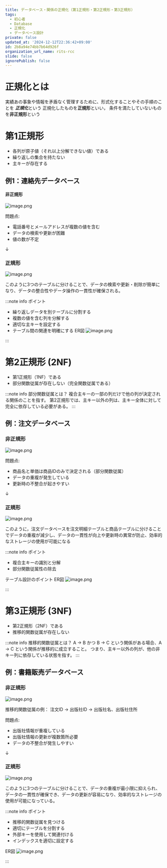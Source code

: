 ```yaml
---
title: データベース・関係の正規化（第1正規形・第2正規形・第3正規形）
tags:
  - 初心者
  - Database
  - 正規化
  - データべース設計
private: false
updated_at: '2024-12-12T22:36:42+09:00'
id: 2b8a94e74bb7b64d926f
organization_url_name: rits-rcc
slide: false
ignorePublish: false
---
```

# 正規化とは
実績あの事象や情報を矛盾なく管理するために、形式化することやその手順のことを
***正規化***という
正規化したものを**正規形**といい，
条件を満たしていないものを**非正規形**という

# 第1正規形
- 各列が原子値（それ以上分解できない値）である
- 繰り返しの集合を持たない
- 主キーが存在する

## 例1：連絡先データベース
#### 非正規形
![image.png](https://qiita-image-store.s3.ap-northeast-1.amazonaws.com/0/3748983/1762ebba-b79b-7792-59ae-f2844f81324b.png)


問題点:
- 電話番号とメールアドレスが複数の値を含む
- データの検索や更新が困難
- 値の数が不定

↓

### 正規形
![image.png](https://qiita-image-store.s3.ap-northeast-1.amazonaws.com/0/3748983/a6daf02e-da7a-5328-2352-bd82c53c0237.png)

このように3つのテーブルに分けることで、データの検索や更新・削除が簡単になり、データの整合性やデータ操作の一貫性が確保される。

:::note info
ポイント
- 繰り返しデータを別テーブルに分割する
- 複数の値を含む列を分解する
- 適切な主キーを設定する
- テーブル間の関連を明確にする
ER図
![image.png](https://qiita-image-store.s3.ap-northeast-1.amazonaws.com/0/3748983/85f213d4-2420-f379-11d6-18e701357487.png)

:::


# 第2正規形 (2NF)
- 第1正規形（1NF）である
- 部分関数従属が存在しない（完全関数従属である）

:::note info
部分関数従属とは？
複合主キーの一部の列だけで他の列が決定される関係のことを指す。 第2正規形では、主キー以外の列は、主キー全体に対して完全に依存している必要がある。
:::


## 例：注文データベース

### 非正規形
![image.png](https://qiita-image-store.s3.ap-northeast-1.amazonaws.com/0/3748983/8432aac7-906c-4171-640a-53be4f5b8b0a.png)

問題点:
- 商品名と単価は商品IDのみで決定される（部分関数従属）
- データの重複が発生している
- 更新時の不整合が起きやすい

↓

### 正規形  
![image.png](https://qiita-image-store.s3.ap-northeast-1.amazonaws.com/0/3748983/4544698b-283b-38fe-5445-959eacfacefa.png)

このように，注文データベースを注文明細テーブルと商品テーブルに分けることでデータの重複が減少し、データの一貫性が向上や更新時の異常が防止、効率的なストレージの使用が可能になる

:::note info
ポイント
- 複合主キーの識別と分解
- 部分関数従属性の除去

テーブル設計のポイント
ER図
![image.png](https://qiita-image-store.s3.ap-northeast-1.amazonaws.com/0/3748983/d765b59b-1e44-9893-70c7-8eb82fc88045.png)

:::

# 第3正規形 (3NF)
- 第2正規形（2NF）である
- 推移的関数従属が存在しない

:::note info
推移的関数従属とは？
A → B かつ B → C という関係がある場合、A → C という関係が推移的に成立すること。 つまり、主キー以外の列が、他の非キー列に依存している状態を指す。
:::


## 例：書籍販売データベース 

### 非正規形
![image.png](https://qiita-image-store.s3.ap-northeast-1.amazonaws.com/0/3748983/cf6ed64c-a68b-e541-ccf9-886355638de5.png)

推移的関数従属の例：
注文ID → 出版社ID → 出版社名、出版社住所


問題点:
- 出版社情報が重複している
- 出版社情報の更新が複数箇所必要
- データの不整合が発生しやすい

↓

### 正規形
![image.png](https://qiita-image-store.s3.ap-northeast-1.amazonaws.com/0/3748983/b5e15de7-7368-7236-2a7d-39b0dcc28c6f.png)

このように3つのテーブルに分けることで、データの重複が最小限に抑えられ、データの一貫性が確保でき、データの更新が容易になり、効率的なストレージの使用が可能になっている。

:::note info
ポイント
- 推移的関数従属を見つける
- 適切にテーブルを分割する
- 外部キーを使用して関連付ける
- インデックスを適切に設定する

ER図
![image.png](https://qiita-image-store.s3.ap-northeast-1.amazonaws.com/0/3748983/216665fc-c707-09f0-f6c1-8163deb30518.png)

:::
